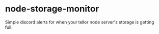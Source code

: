 # node-storage-monitor
Simple discord alerts for when your tellor node server's storage is getting full.

